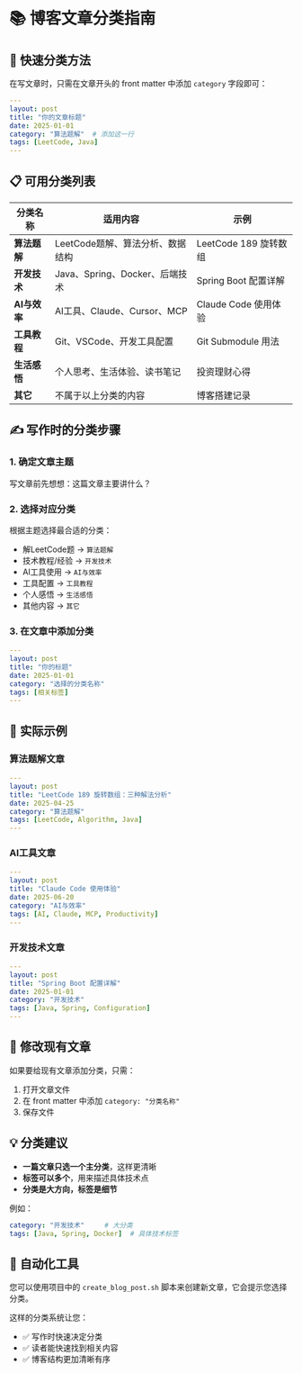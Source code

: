 # 📚 博客文章分类指南

## 🎯 快速分类方法

在写文章时，只需在文章开头的 front matter 中添加 `category` 字段即可：

```yaml
---
layout: post
title: "你的文章标题"
date: 2025-01-01
category: "算法题解"  # 添加这一行
tags: [LeetCode, Java]
---
```

## 📋 可用分类列表

| 分类名称 | 适用内容 | 示例 |
|---------|---------|------|
| **算法题解** | LeetCode题解、算法分析、数据结构 | LeetCode 189 旋转数组 |
| **开发技术** | Java、Spring、Docker、后端技术 | Spring Boot 配置详解 |
| **AI与效率** | AI工具、Claude、Cursor、MCP | Claude Code 使用体验 |
| **工具教程** | Git、VSCode、开发工具配置 | Git Submodule 用法 |
| **生活感悟** | 个人思考、生活体验、读书笔记 | 投资理财心得 |
| **其它** | 不属于以上分类的内容 | 博客搭建记录 |

## ✍️ 写作时的分类步骤

### 1. 确定文章主题
写文章前先想想：这篇文章主要讲什么？

### 2. 选择对应分类
根据主题选择最合适的分类：
- 解LeetCode题 → `算法题解`
- 技术教程/经验 → `开发技术`
- AI工具使用 → `AI与效率`
- 工具配置 → `工具教程`
- 个人感悟 → `生活感悟`
- 其他内容 → `其它`

### 3. 在文章中添加分类
```yaml
---
layout: post
title: "你的标题"
date: 2025-01-01
category: "选择的分类名称"
tags: [相关标签]
---
```

## 📝 实际示例

### 算法题解文章
```yaml
---
layout: post
title: "LeetCode 189 旋转数组：三种解法分析"
date: 2025-04-25
category: "算法题解"
tags: [LeetCode, Algorithm, Java]
---
```

### AI工具文章
```yaml
---
layout: post
title: "Claude Code 使用体验"
date: 2025-06-20
category: "AI与效率"
tags: [AI, Claude, MCP, Productivity]
---
```

### 开发技术文章
```yaml
---
layout: post
title: "Spring Boot 配置详解"
date: 2025-01-01
category: "开发技术"
tags: [Java, Spring, Configuration]
---
```

## 🔄 修改现有文章

如果要给现有文章添加分类，只需：

1. 打开文章文件
2. 在 front matter 中添加 `category: "分类名称"`
3. 保存文件

## 💡 分类建议

- **一篇文章只选一个主分类**，这样更清晰
- **标签可以多个**，用来描述具体技术点
- **分类是大方向，标签是细节**

例如：
```yaml
category: "开发技术"     # 大分类
tags: [Java, Spring, Docker]  # 具体技术标签
```

## 🚀 自动化工具

您可以使用项目中的 `create_blog_post.sh` 脚本来创建新文章，它会提示您选择分类。

这样的分类系统让您：
- ✅ 写作时快速决定分类
- ✅ 读者能快速找到相关内容
- ✅ 博客结构更加清晰有序